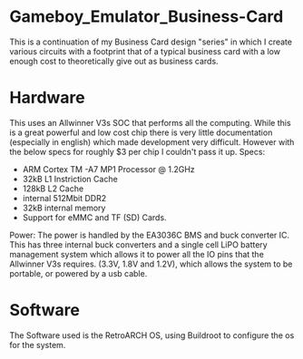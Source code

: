 # Gameboy_Emulator_Business-Card
This is a continuation of my Business Card design "series" in which I create various circuits with a footprint that of a typical business card with a low enough cost to theoretically give out as business cards. 


# Hardware
This uses an Allwinner V3s SOC that performs all the computing. While this is a great powerful and low cost chip there is very little documentation (especially in english) which made development very difficult.  However with the below specs for roughly $3 per chip I couldn't pass it up.
Specs: 
- ARM Cortex TM -A7 MP1 Processor @ 1.2GHz
- 32kB L1 Instriction Cache
- 128kB L2 Cache
- internal 512Mbit DDR2 
- 32kB internal memory
- Support for eMMC and TF (SD) Cards.

Power:
The power is handled by the EA3036C BMS and buck converter IC.  This has three internal buck converters and a single cell LiPO battery management system which allows it to power all the IO pins that the Allwinner V3s requires. (3.3V, 1.8V and 1.2V), which allows the system to be portable, or powered by a usb cable.

# Software
The Software used is the RetroARCH OS, using Buildroot to configure the os for the system.
